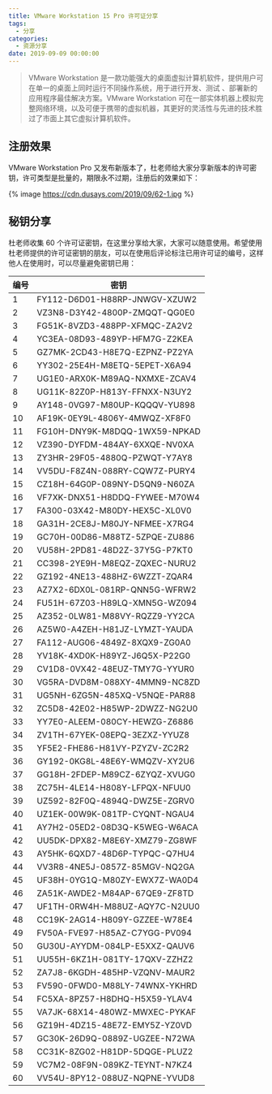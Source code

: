 ```yaml
---
title: VMware Workstation 15 Pro 许可证分享
tags:
  - 分享
categories:
  - 资源分享
date: 2019-09-09 00:00:00
---
```


> VMware Workstation 是一款功能强大的桌面虚拟计算机软件，提供用户可在单一的桌面上同时运行不同操作系统，用于进行开发、测试 、部署新的应用程序最佳解决方案。VMware Workstation 可在一部实体机器上模拟完整网络环境，以及可便于携带的虚拟机器，其更好的灵活性与先进的技术胜过了市面上其它虚拟计算机软件。

<!-- more -->

## 注册效果

VMware Workstation Pro 又发布新版本了，杜老师给大家分享新版本的许可密钥，许可类型是批量的，期限永不过期，注册后的效果如下：

{% image https://cdn.dusays.com/2019/09/62-1.jpg %}

## 秘钥分享

杜老师收集 60 个许可证密钥，在这里分享给大家，大家可以随意使用。希望使用杜老师提供的许可证密钥的朋友，可以在使用后评论标注已用许可证的编号，这样他人在使用时，可以尽量避免密钥已用：

| 编号 | 密钥 |
| - | - |
| 1 | FY112-D6D01-H88RP-JNWGV-XZUW2 |
| 2 | VZ3N8-D3Y42-4800P-ZMQQT-QG0E0 |
| 3 | FG51K-8VZD3-488PP-XFMQC-ZA2V2 |
| 4 | YC3EA-08D93-489YP-HFM7G-Z2KEA |
| 5 | GZ7MK-2CD43-H8E7Q-EZPNZ-PZ2YA |
| 6 | YY302-25E4H-M8ETQ-5EPET-X6A94 |
| 7 | UG1E0-ARX0K-M89AQ-NXMXE-ZCAV4 |
| 8 | UG11K-82Z0P-H813Y-FFNXX-N3UY2 |
| 9 | AY148-0VG97-M80UP-KQQQV-YU898 |
| 10 | AF19K-0EY9L-4806Y-4MWQZ-XF8F0 |
| 11 | FG10H-DNY9K-M8DQQ-1WX59-NPKAD |
| 12 | VZ390-DYFDM-484AY-6XXQE-NV0XA |
| 13 | ZY3HR-29F05-4880Q-PZWQT-Y7AY8 |
| 14 | VV5DU-F8Z4N-088RY-CQW7Z-PURY4 |
| 15 | CZ18H-64G0P-089NY-D5QN9-N60ZA |
| 16 | VF7XK-DNX51-H8DDQ-FYWEE-M70W4 |
| 17 | FA300-03X42-M80DY-HEX5C-XL0V0 |
| 18 | GA31H-2CE8J-M80JY-NFMEE-X7RG4 |
| 19 | GC70H-00D86-M88TZ-5ZPQE-ZU886 |
| 20 | VU58H-2PD81-48D2Z-37Y5G-P7KT0 |
| 21 | CC398-2YE9H-M8EQZ-ZQXEC-NURU2 |
| 22 | GZ192-4NE13-488HZ-6WZZT-ZQAR4 |
| 23 | AZ7X2-6DX0L-081RP-QNN5G-WFRW2 |
| 24 | FU51H-67Z03-H89LQ-XMN5G-WZ094 |
| 25 | AZ352-0LW81-M88VY-RQZZ9-YY2CA |
| 26 | AZ5W0-A4ZEH-H81JZ-LYMZT-YAUDA |
| 27 | FA112-AUG06-4849Z-8XQX9-ZG0A0 |
| 28 | YV18K-4XD0K-H89YZ-J6Q5X-P22G0 |
| 29 | CV1D8-0VX42-48EUZ-TMY7G-YYUR0 |
| 30 | VG5RA-DVD8M-088XY-4MMN9-NC8ZD |
| 31 | UG5NH-6ZG5N-485XQ-V5NQE-PAR88 |
| 32 | ZC5D8-42E02-H85WP-2DWZZ-NG2U0 |
| 33 | YY7E0-ALEEM-080CY-HEWZG-Z6886 |
| 34 | ZV1TH-67YEK-08EPQ-3EZXZ-YYUZ8 |
| 35 | YF5E2-FHE86-H81VY-PZYZV-ZC2R2 |
| 36 | GY192-0KG8L-48E6Y-WMQZV-XY2U6 |
| 37 | GG18H-2FDEP-M89CZ-6ZYQZ-XVUG0 |
| 38 | ZC75H-4LE14-H808Y-LFPQX-NFUU0 |
| 39 | UZ592-82F0Q-4894Q-DWZ5E-ZGRV0 |
| 40 | UZ1EK-00W9K-081TP-CYQNT-NGAU4 |
| 41 | AY7H2-05ED2-08D3Q-K5WEG-W6ACA |
| 42 | UU5DK-DPX82-M8E6Y-XMZ79-ZG8WF |
| 43 | AY5HK-6QXD7-48D6P-TYPQC-Q7HU4 |
| 44 | VV3R8-4NE5J-0857Z-85MGV-NQ2GA |
| 45 | UF38H-0YG1Q-M80ZY-EWX7Z-WA0D4 |
| 46 | ZA51K-AWDE2-M84AP-67QE9-ZF8TD |
| 47 | UF1TH-0RW4H-M88UZ-AQY7C-N2UU0 |
| 48 | CC19K-2AG14-H809Y-GZZEE-W78E4 |
| 49 | FV50A-FVE97-H85AZ-C7YGG-PV094 |
| 50 | GU30U-AYYDM-084LP-E5XXZ-QAUV6 |
| 51 | UU55H-6KZ1H-081TY-17QXV-ZZHZ2 |
| 52 | ZA7J8-6KGDH-485HP-VZQNV-MAUR2 |
| 53 | FV590-0FWD0-M88LY-74WNX-YKHRD |
| 54 | FC5XA-8PZ57-H8DHQ-H5X59-YLAV4 |
| 55 | VA7JK-68X14-480WZ-MWXEC-PYKAF |
| 56 | GZ19H-4DZ15-48E7Z-EMY5Z-YZ0VD |
| 57 | GC30K-26D9Q-0889Z-UGZEE-N72WA |
| 58 | CC31K-8ZG02-H81DP-5DQGE-PLUZ2 |
| 59 | VC7M2-08F9N-089KZ-TEYNT-N7KZ4 |
| 60 | VV54U-8PY12-088UZ-NQPNE-YVUD8 |